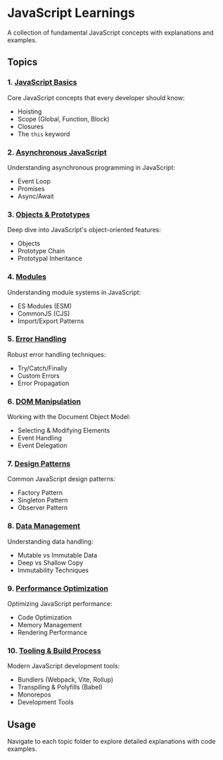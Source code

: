 # JavaScript Learnings

A collection of fundamental JavaScript concepts with explanations and examples.

## Topics

### 1. [JavaScript Basics](./basics/)
Core JavaScript concepts that every developer should know:
- Hoisting
- Scope (Global, Function, Block)
- Closures
- The `this` keyword

### 2. [Asynchronous JavaScript](./async/)
Understanding asynchronous programming in JavaScript:
- Event Loop
- Promises
- Async/Await

### 3. [Objects & Prototypes](./objects-prototypes/)
Deep dive into JavaScript's object-oriented features:
- Objects
- Prototype Chain
- Prototypal Inheritance

### 4. [Modules](./modules/)
Understanding module systems in JavaScript:
- ES Modules (ESM)
- CommonJS (CJS)
- Import/Export Patterns

### 5. [Error Handling](./error-handling/)
Robust error handling techniques:
- Try/Catch/Finally
- Custom Errors
- Error Propagation

### 6. [DOM Manipulation](./dom/)
Working with the Document Object Model:
- Selecting & Modifying Elements
- Event Handling
- Event Delegation

### 7. [Design Patterns](./design-patterns/)
Common JavaScript design patterns:
- Factory Pattern
- Singleton Pattern
- Observer Pattern

### 8. [Data Management](./data-management/)
Understanding data handling:
- Mutable vs Immutable Data
- Deep vs Shallow Copy
- Immutability Techniques

### 9. [Performance Optimization](./performance/)
Optimizing JavaScript performance:
- Code Optimization
- Memory Management
- Rendering Performance

### 10. [Tooling & Build Process](./tooling/)
Modern JavaScript development tools:
- Bundlers (Webpack, Vite, Rollup)
- Transpiling & Polyfills (Babel)
- Monorepos
- Development Tools

## Usage

Navigate to each topic folder to explore detailed explanations with code examples. 